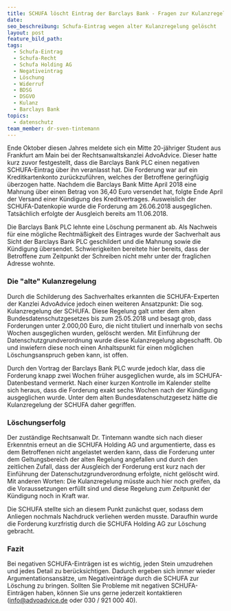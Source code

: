 ```yaml
---
title: SCHUFA löscht Eintrag der Barclays Bank - Fragen zur Kulanzregelung
date:
seo_beschreibung: Schufa-Eintrag wegen alter Kulanzregelung gelöscht
layout: post
feature_bild_path:
tags:
  - Schufa-Eintrag
  - Schufa-Recht
  - Schufa Holding AG
  - Negativeintrag
  - Löschung
  - Widerruf
  - BDSG
  - DSGVO
  - Kulanz
  - Barclays Bank
topics:
  - datenschutz
team_member: dr-sven-tintemann
---
```


Ende Oktober diesen Jahres meldete sich ein Mitte 20-j&auml;hriger Student aus Frankfurt am Main bei der Rechtsanwaltskanzlei AdvoAdvice. Dieser hatte kurz zuvor festgestellt, dass die Barclays Bank PLC einen negativen SCHUFA-Eintrag &uuml;ber ihn veranlasst hat. Die Forderung war auf ein Kreditkartenkonto zur&uuml;ckzuf&uuml;hren, welches der Betroffene geringf&uuml;gig &uuml;berzogen hatte. Nachdem die Barclays Bank Mitte April 2018 eine Mahnung &uuml;ber einen Betrag von 36,40 Euro versendet hat, folgte Ende April der Versand einer K&uuml;ndigung des Kreditvertrages. Ausweislich der SCHUFA-Datenkopie wurde die Forderung am 26.06.2018 ausgeglichen. Tats&auml;chlich erfolgte der Ausgleich bereits am 11.06.2018.

Die Barclays Bank PLC lehnte eine L&ouml;schung permanent ab. Als Nachweis f&uuml;r eine m&ouml;gliche Rechtm&auml;&szlig;igkeit des Eintrages wurde der Sachverhalt aus Sicht der Barclays Bank PLC geschildert und die Mahnung sowie die K&uuml;ndigung &uuml;bersendet. Schwierigkeiten bereitete hier bereits, dass der Betroffene zum Zeitpunkt der Schreiben nicht mehr unter der fraglichen Adresse wohnte.

### Die "alte" Kulanzregelung&nbsp;

Durch die Schilderung des Sachverhaltes erkannten die SCHUFA-Experten der Kanzlei AdvoAdvice jedoch einen weiteren Ansatzpunkt: Die sog. Kulanzregelung der SCHUFA. Diese Regelung galt unter dem alten Bundesdatenschutzgesetzes bis zum 25.05.2018 und besagt grob, dass Forderungen unter 2.000,00 Euro, die nicht tituliert und innerhalb von sechs Wochen ausgeglichen wurden, gel&ouml;scht werden. Mit Einf&uuml;hrung der Datenschutzgrundverordnung wurde diese Kulanzregelung abgeschafft. Ob und inwiefern diese noch einen Anhaltspunkt f&uuml;r einen m&ouml;glichen L&ouml;schungsanspruch geben kann, ist offen.&nbsp;

Durch den Vortrag der Barclays Bank PLC wurde jedoch klar, dass die Forderung knapp zwei Wochen fr&uuml;her ausgeglichen wurde, als im SCHUFA-Datenbestand vermerkt. Nach einer kurzen Kontrolle im Kalender stellte sich heraus, dass die Forderung exakt sechs Wochen nach der K&uuml;ndigung ausgeglichen wurde. Unter dem alten Bundesdatenschutzgesetz h&auml;tte die Kulanzregelung der SCHUFA daher gegriffen.&nbsp;

### L&ouml;schungserfolg&nbsp;

Der zust&auml;ndige Rechtsanwalt Dr. Tintemann wandte sich nach dieser Erkenntnis erneut an die SCHUFA Holding AG und argumentierte, dass es dem Betroffenen nicht angelastet werden kann, dass die Forderung unter dem Geltungsbereich der alten Regelung angefallen und durch den zeitlichen Zufall, dass der Ausgleich der Forderung erst kurz nach der Einf&uuml;hrung der Datenschutzgrundverordnung erfolgte, nicht gel&ouml;scht wird. Mit anderen Worten: Die Kulanzregelung m&uuml;sste auch hier noch greifen, da die Voraussetzungen erf&uuml;llt sind und diese Regelung zum Zeitpunkt der K&uuml;ndigung noch in Kraft war.

Die SCHUFA stellte sich an diesem Punkt zun&auml;chst quer, sodass dem Anliegen nochmals Nachdruck verliehen werden musste. Daraufhin wurde die Forderung kurzfristig durch die SCHUFA Holding AG zur L&ouml;schung gebracht.

### Fazit

Bei negativen SCHUFA-Eintr&auml;gen ist es wichtig, jeden Stein umzudrehen und jedes Detail zu ber&uuml;cksichtigen. Dadurch ergeben sich immer wieder Argumentationsans&auml;tze, um Negativeintr&auml;ge durch die SCHUFA zur L&ouml;schung zu bringen. Sollten Sie Probleme mit negativen SCHUFA-Eintr&auml;gen haben, k&ouml;nnen Sie uns gerne jederzeit kontaktieren (info@advoadvice.de oder 030 / 921 000 40).